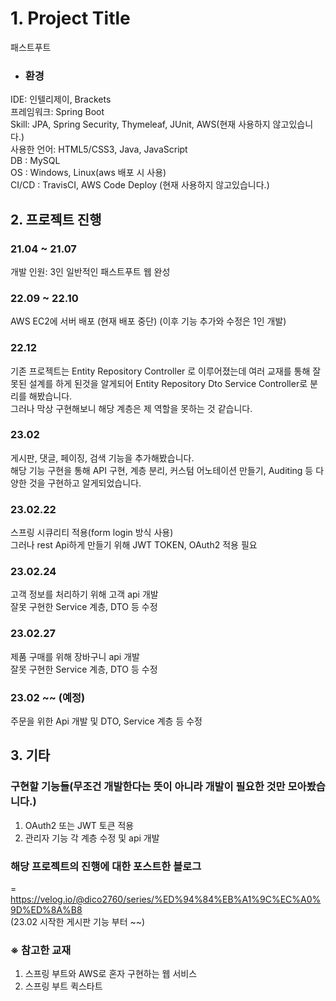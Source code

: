 # 1. Project Title

패스트푸트 

+ ### 환경
 IDE: 인텔리제이, Brackets</br>
 프레임워크: Spring Boot</br>
 Skill: JPA, Spring Security, Thymeleaf, JUnit, AWS(현재 사용하지 않고있습니다.)</br> 
 사용한 언어: HTML5/CSS3, Java, JavaScript</br> 
 DB : MySQL</br>
 OS : Windows, Linux(aws 배포 시 사용)</br>
 CI/CD : TravisCI, AWS Code Deploy (현재 사용하지 않고있습니다.)

## 2. 프로젝트 진행

### 21.04 ~ 21.07 
개발 인원: 3인
일반적인 패스트푸트 웹 완성

### 22.09 ~ 22.10 
AWS EC2에 서버 배포 (현재 배포 중단)
(이후 기능 추가와 수정은 1인 개발)

### 22.12 
기존 프로젝트는 Entity Repository Controller 로 이루어졌는데 여러 교재를 통해 잘못된 설계를 하게 된것을 알게되어 
Entity Repository Dto Service Controller로 분리를 해봤습니다.</br>
그러나 막상 구현해보니 해당 계층은 제 역할을 못하는 것 같습니다.

### 23.02
게시판, 댓글, 페이징, 검색 기능을 추가해봤습니다.</br>
해당 기능 구현을 통해 API 구현, 계층 분리, 커스텀 어노테이션 만들기, Auditing 등 다양한 것을 구현하고 알게되었습니다.

### 23.02.22
스프링 시큐리티 적용(form login 방식 사용)</br>
그러나 rest Api하게 만들기 위해 JWT TOKEN, OAuth2 적용 필요

### 23.02.24
고객 정보를 처리하기 위해 고객 api 개발</br>
잘못 구현한 Service 계층, DTO 등  수정

### 23.02.27
제품 구매를 위해 장바구니 api 개발</br>
잘못 구현한 Service 계층, DTO 등  수정

### 23.02 ~~ (예정)
주문을 위한 Api 개발 및 DTO, Service 계층 등 수정

## 3. 기타

### 구현할 기능들(무조건 개발한다는 뜻이 아니라 개발이 필요한 것만 모아봤습니다.)
1. OAuth2 또는 JWT 토큰 적용<br>
2. 관리자 기능 각 계층 수정 및 api 개발

### 해당 프로젝트의 진행에 대한 포스트한 블로그
= https://velog.io/@dico2760/series/%ED%94%84%EB%A1%9C%EC%A0%9D%ED%8A%B8</br>
(23.02 시작한 게시판 기능 부터 ~~)

### ※ 참고한 교재
1. 스프링 부트와 AWS로 혼자 구현하는 웹 서비스 
2. 스프링 부트 퀵스타트</br>

